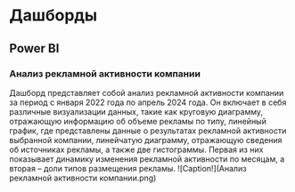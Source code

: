 # Дашборды

## Power BI

### Анализ рекламной активности компании
Дашборд представляет собой анализ рекламной активности компании за период с января 2022 года по апрель 2024 года. Он включает в себя различные визуализации данных, такие как круговую диаграмму, отражающую информацию об объеме рекламы по типу, линейный график, где представлены данные о результатах рекламной активности выбранной компании, линейчатую диаграмму, отражающую сведения об источниках рекламы, а также две гистограммы. Первая из них показывает динамику изменения рекламной активности по месяцам, а вторая – доли типов размещения рекламы.
![Caption!](Анализ рекламной активности компании.png)


[//]: # (### Учет личных расходов)

[//]: # (Дашборд представляет информацию о личных расходах на основании вымышленных данных. Он визуализирует сумму расходов по категориям, периодам и другим параметрам. В верхней правой части дашборда расположены карточки с общей суммой расходов за второе полугодие 2022 и 2023 гг., а также представлены данные, отражающие средний размер затрат в месяц. Реализована возможность выбора конкретного месяца для анализа информации за конкретные периоды. Ниже в левой части дашборда представлен кольцевой график, отражающий структуру ежемесячных трат по категориям, а также добавлена ленточная диаграмма, показывающая изменение трат со временем в абсолютном выражении. В правой части дашборда расположены диаграммы, указывающие на изменение трат в процентах по категориям, на размеры трат по торговым сетям, а также на динамику увеличения и уменьшения расходов по торговым сетям.)

[//]: # (![Caption]&#40;/images/Учет личных расходов.png&#41;)

[//]: # ()
[//]: # ()
[//]: # (## DataLens)

[//]: # ()
[//]: # (### Анализ выигрышей в рекламной игре)

[//]: # (Дашборд отражает сведения о выигрышах в рекламной игре «Удача в придачу». В верхнем левом углу расположено два индикатора, отражающих основную цифровую информацию. Рядом расположен график, представляющий динамику изменения количества выигрышных кодов в зависимости от тура рекламной игры. В верхнем правом углу расположено четыре селектора, позволяющих детализировать имеющуюся информацию по следующим критериям: номеру тура, региону победителя, наименованию выигрыша и/или полу победителя. Также на дашборде присутствует тепловая карта, которая отражает географическое распределение данных о победах в игре. В нижней части дашборда отражены сведения о типах и количестве разыгранных призов.)

[//]: # ()
[//]: # (![Caption]&#40;\images\Анализ выйгрышей рекламной игры.jpg&#41;)

[//]: # (#### [Кликабельный дашборд]&#40;https://datalens.yandex/u0sl1z7wp4qsi&#41;)

[//]: # ()
[//]: # (### Эффективность рекламной кампании)

[//]: # (Данный дашборд помогает оценить эффективность рекламной кампании. В верхней части дашборда расположены четыре основных селектора, позволяющих фильтровать данные по периоду ее проведения, возрасту и полу аудитории, а также типу устройства. Ниже расположены два графика: слева – линейный график, отражающий динамику трафика, справа – столбчатая диаграмма, показывающая данные по динамике конверсий. Внизу дашборда расположена таблица с детализированными данными, отражающими эффективность проводимых рекламных мероприятий.)

[//]: # ()
[//]: # ()
[//]: # (![Caption]&#40;\images\Эффективность рекламной компании.jpg&#41;)

[//]: # (#### [Кликабельный дашборд]&#40;https://datalens.yandex/d06cfidugspo0&#41;)


